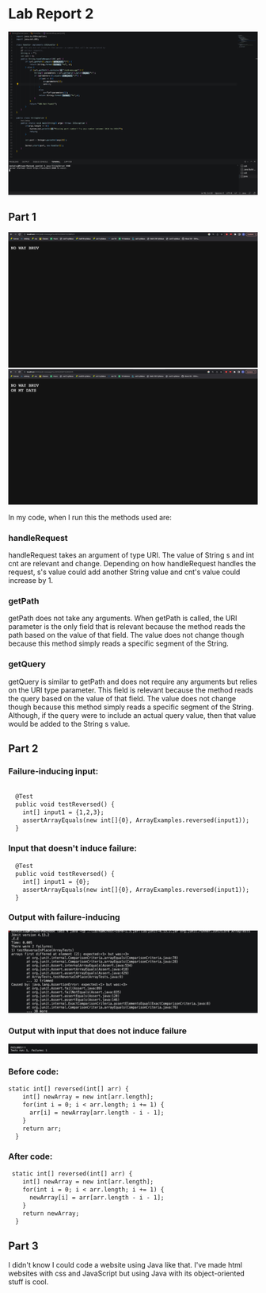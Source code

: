 # Lab Report 2

![Image](lr21.jpg)

## Part 1

![Image](lr22.jpg)
![Image](lr23.jpg)

In my code, when I run this the methods used are:

### handleRequest

handleRequest takes an argument of type URI. The value of String s and int cnt are relevant and change. Depending on how handleRequest handles the request, s's value could add another String value and cnt's value could increase by 1.

### getPath

getPath does not take any arguments. When getPath is called, the URI parameter is the only field that is relevant because the method reads the path based on the value of that field. The value does not change though because this method simply reads a specific segment of the String.

### getQuery

getQuery is similar to getPath and does not require any arguments but relies on the URI type parameter. This field is relevant because the method reads the query based on the value of that field. The value does not change though because this method simply reads a specific segment of the String. Although, if the query were to include an actual query value, then that value would be added to the String s value.

## Part 2

### Failure-inducing input:

```

  @Test
  public void testReversed() {
    int[] input1 = {1,2,3};
    assertArrayEquals(new int[]{0}, ArrayExamples.reversed(input1));
  }

```

### Input that doesn't induce failure:

```
  @Test
  public void testReversed() {
    int[] input1 = {0};
    assertArrayEquals(new int[]{0}, ArrayExamples.reversed(input1));
  }
```
### Output with failure-inducing

![Image](lr24.jpg)

### Output with input that does not induce failure

![Image](lr25.jpg)

### Before code:

```
static int[] reversed(int[] arr) {
    int[] newArray = new int[arr.length];
    for(int i = 0; i < arr.length; i += 1) {
      arr[i] = newArray[arr.length - i - 1];
    }
    return arr;
  }
```

### After code:
```
 static int[] reversed(int[] arr) {
    int[] newArray = new int[arr.length];
    for(int i = 0; i < arr.length; i += 1) {
      newArray[i] = arr[arr.length - i - 1];
    }
    return newArray;
  }
```

## Part 3

I didn't know I could code a website using Java like that. I've made html websites with css and JavaScript but using Java with its object-oriented stuff is cool. 


